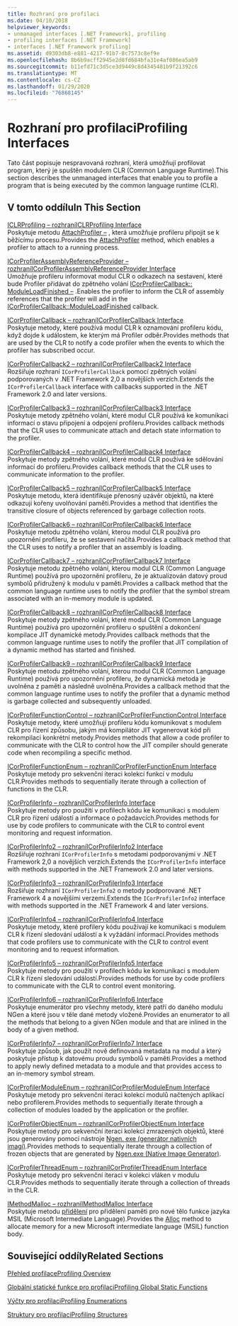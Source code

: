 ```yaml
---
title: Rozhraní pro profilaci
ms.date: 04/10/2018
helpviewer_keywords:
- unmanaged interfaces [.NET Framework], profiling
- profiling interfaces [.NET Framework]
- interfaces [.NET Framework profiling]
ms.assetid: d9303db8-e881-4217-91b7-8c7573c8ef9e
ms.openlocfilehash: 8b6b9acff2945e2d8fd684bfa31e4af086ea5ab9
ms.sourcegitcommit: b11efd71c3d5ce3d9449c8d4345481b9f21392c6
ms.translationtype: MT
ms.contentlocale: cs-CZ
ms.lasthandoff: 01/29/2020
ms.locfileid: "76868145"
---
```

# <a name="profiling-interfaces"></a><span data-ttu-id="45f50-102">Rozhraní pro profilaci</span><span class="sxs-lookup"><span data-stu-id="45f50-102">Profiling Interfaces</span></span>
<span data-ttu-id="45f50-103">Tato část popisuje nespravovaná rozhraní, která umožňují profilovat program, který je spuštěn modulem CLR (Common Language Runtime).</span><span class="sxs-lookup"><span data-stu-id="45f50-103">This section describes the unmanaged interfaces that enable you to profile a program that is being executed by the common language runtime (CLR).</span></span>  
  
## <a name="in-this-section"></a><span data-ttu-id="45f50-104">V tomto oddílu</span><span class="sxs-lookup"><span data-stu-id="45f50-104">In This Section</span></span>  
 [<span data-ttu-id="45f50-105">ICLRProfiling – rozhraní</span><span class="sxs-lookup"><span data-stu-id="45f50-105">ICLRProfiling Interface</span></span>](iclrprofiling-interface.md)  
 <span data-ttu-id="45f50-106">Poskytuje metodu [AttachProfiler –](iclrprofiling-attachprofiler-method.md) , která umožňuje profileru připojit se k běžícímu procesu.</span><span class="sxs-lookup"><span data-stu-id="45f50-106">Provides the [AttachProfiler](iclrprofiling-attachprofiler-method.md) method, which enables a profiler to attach to a running process.</span></span>  
  
 [<span data-ttu-id="45f50-107">ICorProfilerAssemblyReferenceProvider – rozhraní</span><span class="sxs-lookup"><span data-stu-id="45f50-107">ICorProfilerAssemblyReferenceProvider Interface</span></span>](icorprofilerassemblyreferenceprovider-interface.md)  
 <span data-ttu-id="45f50-108">Umožňuje profileru informovat modul CLR o odkazech na sestavení, které bude Profiler přidávat do zpětného volání [ICorProfilerCallback:: ModuleLoadFinished –](icorprofilercallback-moduleloadfinished-method.md) .</span><span class="sxs-lookup"><span data-stu-id="45f50-108">Enables the profiler to inform the CLR of assembly references that the profiler will add in the [ICorProfilerCallback::ModuleLoadFinished](icorprofilercallback-moduleloadfinished-method.md) callback.</span></span>  
  
 [<span data-ttu-id="45f50-109">ICorProfilerCallback – rozhraní</span><span class="sxs-lookup"><span data-stu-id="45f50-109">ICorProfilerCallback Interface</span></span>](icorprofilercallback-interface.md)  
 <span data-ttu-id="45f50-110">Poskytuje metody, které používá modul CLR k oznamování profileru kódu, když dojde k událostem, ke kterým má Profiler odběr.</span><span class="sxs-lookup"><span data-stu-id="45f50-110">Provides methods that are used by the CLR to notify a code profiler when the events to which the profiler has subscribed occur.</span></span>  
  
 [<span data-ttu-id="45f50-111">ICorProfilerCallback2 – rozhraní</span><span class="sxs-lookup"><span data-stu-id="45f50-111">ICorProfilerCallback2 Interface</span></span>](icorprofilercallback2-interface.md)  
 <span data-ttu-id="45f50-112">Rozšiřuje rozhraní `ICorProfilerCallback` pomocí zpětných volání podporovaných v .NET Framework 2,0 a novějších verzích.</span><span class="sxs-lookup"><span data-stu-id="45f50-112">Extends the `ICorProfilerCallback` interface with callbacks supported in the .NET Framework 2.0 and later versions.</span></span>  
  
 [<span data-ttu-id="45f50-113">ICorProfilerCallback3 – rozhraní</span><span class="sxs-lookup"><span data-stu-id="45f50-113">ICorProfilerCallback3 Interface</span></span>](icorprofilercallback3-interface.md)  
 <span data-ttu-id="45f50-114">Poskytuje metody zpětného volání, které modul CLR používá ke komunikaci informací o stavu připojení a odpojení profileru.</span><span class="sxs-lookup"><span data-stu-id="45f50-114">Provides callback methods that the CLR uses to communicate attach and detach state information to the profiler.</span></span>  
  
 [<span data-ttu-id="45f50-115">ICorProfilerCallback4 – rozhraní</span><span class="sxs-lookup"><span data-stu-id="45f50-115">ICorProfilerCallback4 Interface</span></span>](icorprofilercallback4-interface.md)  
 <span data-ttu-id="45f50-116">Poskytuje metody zpětného volání, které modul CLR používá ke sdělování informací do profileru.</span><span class="sxs-lookup"><span data-stu-id="45f50-116">Provides callback methods that the CLR uses to communicate information to the profiler.</span></span>  
  
 [<span data-ttu-id="45f50-117">ICorProfilerCallback5 – rozhraní</span><span class="sxs-lookup"><span data-stu-id="45f50-117">ICorProfilerCallback5 Interface</span></span>](icorprofilercallback5-interface.md)  
 <span data-ttu-id="45f50-118">Poskytuje metodu, která identifikuje přenosný uzávěr objektů, na které odkazují kořeny uvolňování paměti.</span><span class="sxs-lookup"><span data-stu-id="45f50-118">Provides a method that identifies the transitive closure of objects referenced by garbage collection roots.</span></span>  
  
 [<span data-ttu-id="45f50-119">ICorProfilerCallback6 – rozhraní</span><span class="sxs-lookup"><span data-stu-id="45f50-119">ICorProfilerCallback6 Interface</span></span>](icorprofilercallback6-interface.md)  
 <span data-ttu-id="45f50-120">Poskytuje metodu zpětného volání, kterou modul CLR používá pro upozornění profileru, že se sestavení načítá.</span><span class="sxs-lookup"><span data-stu-id="45f50-120">Provides a callback method that the CLR uses to notify a profiler that an assembly is loading.</span></span>  
  
 [<span data-ttu-id="45f50-121">ICorProfilerCallback7 – rozhraní</span><span class="sxs-lookup"><span data-stu-id="45f50-121">ICorProfilerCallback7 Interface</span></span>](icorprofilercallback7-interface.md)  
 <span data-ttu-id="45f50-122">Poskytuje metodu zpětného volání, kterou modul CLR (Common Language Runtime) používá pro upozornění profileru, že je aktualizován datový proud symbolů přidružený k modulu v paměti.</span><span class="sxs-lookup"><span data-stu-id="45f50-122">Provides a callback method that the common language runtime uses to notify the profiler that the symbol stream associated with an in-memory module is updated.</span></span>  

[<span data-ttu-id="45f50-123">ICorProfilerCallback8 – rozhraní</span><span class="sxs-lookup"><span data-stu-id="45f50-123">ICorProfilerCallback8 Interface</span></span>](icorprofilercallback8-interface.md)  
<span data-ttu-id="45f50-124">Poskytuje metody zpětného volání, které modul CLR (Common Language Runtime) používá pro upozornění profileru o spuštění a dokončení kompilace JIT dynamické metody.</span><span class="sxs-lookup"><span data-stu-id="45f50-124">Provides callback methods that the common language runtime uses to notify the profiler that JIT compilation of a dynamic method has started and finished.</span></span>

[<span data-ttu-id="45f50-125">ICorProfilerCallback9 – rozhraní</span><span class="sxs-lookup"><span data-stu-id="45f50-125">ICorProfilerCallback9 Interface</span></span>](icorprofilercallback9-interface.md)  
<span data-ttu-id="45f50-126">Poskytuje metodu zpětného volání, kterou modul CLR (Common Language Runtime) používá pro upozornění profileru, že dynamická metoda je uvolněna z paměti a následně uvolněna.</span><span class="sxs-lookup"><span data-stu-id="45f50-126">Provides a callback method that the common language runtime uses to notify the profiler that a dynamic method is garbage collected and subsequently unloaded.</span></span>

 [<span data-ttu-id="45f50-127">ICorProfilerFunctionControl – rozhraní</span><span class="sxs-lookup"><span data-stu-id="45f50-127">ICorProfilerFunctionControl Interface</span></span>](icorprofilerfunctioncontrol-interface.md)  
 <span data-ttu-id="45f50-128">Poskytuje metody, které umožňují profileru kódu komunikovat s modulem CLR pro řízení způsobu, jakým má kompilátor JIT vygenerovat kód při rekompilaci konkrétní metody.</span><span class="sxs-lookup"><span data-stu-id="45f50-128">Provides methods that allow a code profiler to communicate with the CLR to control how the JIT compiler should generate code when recompiling a specific method.</span></span>  
  
 [<span data-ttu-id="45f50-129">ICorProfilerFunctionEnum – rozhraní</span><span class="sxs-lookup"><span data-stu-id="45f50-129">ICorProfilerFunctionEnum Interface</span></span>](icorprofilerfunctionenum-interface.md)  
 <span data-ttu-id="45f50-130">Poskytuje metody pro sekvenční iteraci kolekcí funkcí v modulu CLR.</span><span class="sxs-lookup"><span data-stu-id="45f50-130">Provides methods to sequentially iterate through a collection of functions in the CLR.</span></span>  
  
 [<span data-ttu-id="45f50-131">ICorProfilerInfo – rozhraní</span><span class="sxs-lookup"><span data-stu-id="45f50-131">ICorProfilerInfo Interface</span></span>](icorprofilerinfo-interface.md)  
 <span data-ttu-id="45f50-132">Poskytuje metody pro použití v profilech kódu ke komunikaci s modulem CLR pro řízení událostí a informace o požadavcích.</span><span class="sxs-lookup"><span data-stu-id="45f50-132">Provides methods for use by code profilers to communicate with the CLR to control event monitoring and request information.</span></span>  
  
 [<span data-ttu-id="45f50-133">ICorProfilerInfo2 – rozhraní</span><span class="sxs-lookup"><span data-stu-id="45f50-133">ICorProfilerInfo2 Interface</span></span>](icorprofilerinfo2-interface.md)  
 <span data-ttu-id="45f50-134">Rozšiřuje rozhraní `ICorProfilerInfo` s metodami podporovanými v .NET Framework 2,0 a novějších verzích.</span><span class="sxs-lookup"><span data-stu-id="45f50-134">Extends the `ICorProfilerInfo` interface with methods supported in the .NET Framework 2.0 and later versions.</span></span>  
  
 [<span data-ttu-id="45f50-135">ICorProfilerInfo3 – rozhraní</span><span class="sxs-lookup"><span data-stu-id="45f50-135">ICorProfilerInfo3 Interface</span></span>](icorprofilerinfo3-interface.md)  
 <span data-ttu-id="45f50-136">Rozšiřuje rozhraní `ICorProfilerInfo2` o metody podporované .NET Framework 4 a novějšími verzemi.</span><span class="sxs-lookup"><span data-stu-id="45f50-136">Extends the `ICorProfilerInfo2` interface with methods supported in the .NET Framework 4 and later versions.</span></span>  
  
 [<span data-ttu-id="45f50-137">ICorProfilerInfo4 – rozhraní</span><span class="sxs-lookup"><span data-stu-id="45f50-137">ICorProfilerInfo4 Interface</span></span>](icorprofilerinfo4-interface.md)  
 <span data-ttu-id="45f50-138">Poskytuje metody, které profilery kódu používají ke komunikaci s modulem CLR k řízení sledování událostí a k vyžádání informací.</span><span class="sxs-lookup"><span data-stu-id="45f50-138">Provides methods that code profilers use to communicate with the CLR to control event monitoring and to request information.</span></span>  
  
 [<span data-ttu-id="45f50-139">ICorProfilerInfo5 – rozhraní</span><span class="sxs-lookup"><span data-stu-id="45f50-139">ICorProfilerInfo5 Interface</span></span>](icorprofilerinfo5-interface.md)  
 <span data-ttu-id="45f50-140">Poskytuje metody pro použití v profilech kódu ke komunikaci s modulem CLR k řízení sledování událostí.</span><span class="sxs-lookup"><span data-stu-id="45f50-140">Provides methods for use by code profilers to communicate with the CLR to control event monitoring.</span></span>  
  
 [<span data-ttu-id="45f50-141">ICorProfilerInfo6 – rozhraní</span><span class="sxs-lookup"><span data-stu-id="45f50-141">ICorProfilerInfo6 Interface</span></span>](icorprofilerinfo6-interface.md)  
 <span data-ttu-id="45f50-142">Poskytuje enumerátor pro všechny metody, které patří do daného modulu NGen a které jsou v těle dané metody vložené.</span><span class="sxs-lookup"><span data-stu-id="45f50-142">Provides an enumerator to all the methods that belong to a given NGen module and that are inlined in the body of a given method.</span></span>  
  
 [<span data-ttu-id="45f50-143">ICorProfilerInfo7 – rozhraní</span><span class="sxs-lookup"><span data-stu-id="45f50-143">ICorProfilerInfo7 Interface</span></span>](icorprofilerinfo7-interface.md)  
 <span data-ttu-id="45f50-144">Poskytuje způsob, jak použít nově definovaná metadata na modul a který poskytuje přístup k datovému proudu symbolů v paměti.</span><span class="sxs-lookup"><span data-stu-id="45f50-144">Provides a method to apply newly defined metadata to a module and that provides access to an in-memory symbol stream.</span></span>  
  
 [<span data-ttu-id="45f50-145">ICorProfilerModuleEnum – rozhraní</span><span class="sxs-lookup"><span data-stu-id="45f50-145">ICorProfilerModuleEnum Interface</span></span>](icorprofilermoduleenum-interface.md)  
 <span data-ttu-id="45f50-146">Poskytuje metody pro sekvenční iteraci kolekcí modulů načtených aplikací nebo profilerem.</span><span class="sxs-lookup"><span data-stu-id="45f50-146">Provides methods to sequentially iterate through a collection of modules loaded by the application or the profiler.</span></span>  
  
 [<span data-ttu-id="45f50-147">ICorProfilerObjectEnum – rozhraní</span><span class="sxs-lookup"><span data-stu-id="45f50-147">ICorProfilerObjectEnum Interface</span></span>](icorprofilerobjectenum-interface.md)  
 <span data-ttu-id="45f50-148">Poskytuje metody pro sekvenční iteraci kolekcí zmrazených objektů, které jsou generovány pomocí nástroje [Ngen. exe (generátor nativních imagí)](../../../../docs/framework/tools/ngen-exe-native-image-generator.md).</span><span class="sxs-lookup"><span data-stu-id="45f50-148">Provides methods to sequentially iterate through a collection of frozen objects that are generated by [Ngen.exe (Native Image Generator)](../../../../docs/framework/tools/ngen-exe-native-image-generator.md).</span></span>  
  
 [<span data-ttu-id="45f50-149">ICorProfilerThreadEnum – rozhraní</span><span class="sxs-lookup"><span data-stu-id="45f50-149">ICorProfilerThreadEnum Interface</span></span>](icorprofilerthreadenum-interface.md)  
 <span data-ttu-id="45f50-150">Poskytuje metody pro sekvenční iteraci v kolekci vláken v modulu CLR.</span><span class="sxs-lookup"><span data-stu-id="45f50-150">Provides methods to sequentially iterate through a collection of threads in the CLR.</span></span>  
  
 [<span data-ttu-id="45f50-151">IMethodMalloc – rozhraní</span><span class="sxs-lookup"><span data-stu-id="45f50-151">IMethodMalloc Interface</span></span>](imethodmalloc-interface.md)  
 <span data-ttu-id="45f50-152">Poskytuje metodu [přidělení](imethodmalloc-alloc-method.md) pro přidělení paměti pro nové tělo funkce jazyka MSIL (Microsoft Intermediate Language).</span><span class="sxs-lookup"><span data-stu-id="45f50-152">Provides the [Alloc](imethodmalloc-alloc-method.md) method to allocate memory for a new Microsoft intermediate language (MSIL) function body.</span></span>  
  
## <a name="related-sections"></a><span data-ttu-id="45f50-153">Související oddíly</span><span class="sxs-lookup"><span data-stu-id="45f50-153">Related Sections</span></span>  
 [<span data-ttu-id="45f50-154">Přehled profilace</span><span class="sxs-lookup"><span data-stu-id="45f50-154">Profiling Overview</span></span>](profiling-overview.md)  
  
 [<span data-ttu-id="45f50-155">Globální statické funkce pro profilaci</span><span class="sxs-lookup"><span data-stu-id="45f50-155">Profiling Global Static Functions</span></span>](profiling-global-static-functions.md)  
  
 [<span data-ttu-id="45f50-156">Výčty pro profilaci</span><span class="sxs-lookup"><span data-stu-id="45f50-156">Profiling Enumerations</span></span>](profiling-enumerations.md)  
  
 [<span data-ttu-id="45f50-157">Struktury pro profilaci</span><span class="sxs-lookup"><span data-stu-id="45f50-157">Profiling Structures</span></span>](profiling-structures.md)
